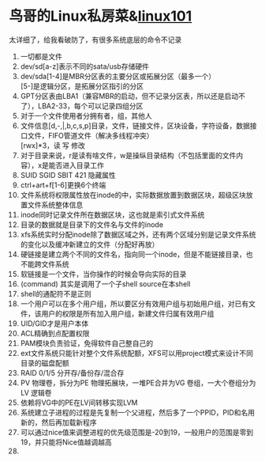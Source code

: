 # 鸟哥的Linux私房菜&[linux101](https://101.lug.ustc.edu.cn/)
 太详细了，给我看破防了，有很多系统底层的命令不记录

1. 一切都是文件
2. dev/sd[a-z]表示不同的sata/usb存储硬件
3. dev/sda[1-4]是MBR分区表的主要分区或拓展分区（最多一个）  
[5-]是逻辑分区，是拓展分区指引的分区
1. GPT分区表由LBA1（兼容MBR的启动，但不记录分区表，所以还是启动不了），LBA2-33，每个可以记录四组分区
2. 对于一个文件使用者分拥有者，组，其他人
3. 文件信息[d,-,|,b,c,s,p]目录，文件，链接文件，区块设备，字符设备，数据接口文件，FIFO管道文件（解决多线程冲突）  
[rwx]*3，读 写 修改
1. 对于目录来说，r是读有啥文件，w是操纵目录结构（不包括里面的文件内容），x是能否进入目录工作 
3. SUID SGID SBIT 421 隐藏属性
4. ctrl+art+f[1-6]更换6个终端
5. 文件系统将权限属性放在inode的中，实际数据放置到数据区块，超级区块放置文件系统整体信息
6. inode同时记录文件所在数据区块，这也就是索引式文件系统
7. 目录的数据就是目录下的文件名与文件的inode
8. xfs系统实时分配inode除了数据区域之外，还有两个区域分别是记录文件系统的变化以及缓冲新建立的文件（分配好再放）
9. 硬链接是建立两个不同的文件名，指向同一个inode，但是不能链接目录，也不能跨文件系统
10. 软链接是一个文件，当你操作的时候会导向实际的目录
11. (command) 其实是调用了一个子shell source在本shell
12. shell的通配符不是正则
13. 一个用户可以在多个用户组，所以要区分有效用户组与初始用户组，对已有文件，该用户的权限是所有加入用户组，新建文件归属有效用户组
14. UID/GID才是用户本体
15. ACL精确到点配置权限
16. PAM模块负责验证，免得软件自己整自己的
17. ext文件系统只能针对整个文件系统配额，XFS可以用project模式来设计不同目录的磁盘配额
18. RAID 0/1/5 分开存/备份存/混合存
19. PV 物理卷，拆分为PE 物理拓展块，一堆PE合并为VG 卷组，一大个卷组分为LV 逻辑卷
20. 依赖将VG中的PE在LV间转移实现LVM
21. 系统建立子进程的过程是先复制一个父进程，然后多了一个PPID，PID和名用新的，然后再加载新程序
22. 可以通过nice值来调整进程的优先级范围是-20到19，一般用户的范围是零到19，并只能将Nice值越调越高
23. 




